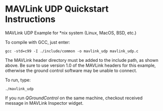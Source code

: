 # MAVLink UDP Quickstart Instructions

MAVLink UDP Example for *nix system (Linux, MacOS, BSD, etc.)

To compile with GCC, just enter:

```
gcc -std=c99 -I ./include/common -o mavlink_udp mavlink_udp.c
```

The MAVLink header directory must be added to the include path, as shown above.
Be sure to use version 1.0 of the MAVLink headers for this example, otherwise
the ground control software may be unable to connect.

To run, type:

```
./mavlink_udp
```

If you run *QGroundControl* on the same machine, checkout received message in MAVLink Inspector widget.
